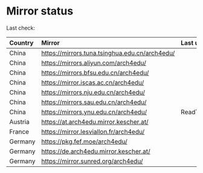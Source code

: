 <script src="./time.js"></script>
# Mirror status
Last check: <script type="text/javascript">localize(1691562148.3325007);</script>

|Country|Mirror|Last update|
|:------|:-----|:----------|
|China|https://mirrors.tuna.tsinghua.edu.cn/arch4edu/|<script type="text/javascript">localize(1691519480);</script>|
|China|https://mirrors.aliyun.com/arch4edu/|<script type="text/javascript">localize(1691476332);</script>|
|China|https://mirrors.bfsu.edu.cn/arch4edu/|<script type="text/javascript">localize(1691519480);</script>|
|China|https://mirror.iscas.ac.cn/arch4edu/|<script type="text/javascript">localize(1691519480);</script>|
|China|https://mirrors.nju.edu.cn/arch4edu/|<script type="text/javascript">localize(1691519480);</script>|
|China|https://mirrors.sau.edu.cn/arch4edu/|<script type="text/javascript">localize(1691519480);</script>|
|China|https://mirrors.ynu.edu.cn/arch4edu/|ReadTimeout|
|Austria|https://at.arch4edu.mirror.kescher.at/|<script type="text/javascript">localize(1691519480);</script>|
|France|https://mirror.lesviallon.fr/arch4edu/|<script type="text/javascript">localize(1689402753);</script>|
|Germany|https://pkg.fef.moe/arch4edu/|<script type="text/javascript">localize(1691519480);</script>|
|Germany|https://de.arch4edu.mirror.kescher.at/|<script type="text/javascript">localize(1691519480);</script>|
|Germany|https://mirror.sunred.org/arch4edu/|<script type="text/javascript">localize(1691519480);</script>|

<script src="./tablefilter/tablefilter.js"></script>
<script src="./table.js"></script>